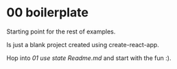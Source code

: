 # 00 boilerplate

Starting point for the rest of examples.

Is just a blank project created using create-react-app.

Hop into _01 use state_ _Readme.md_ and start with the fun :).